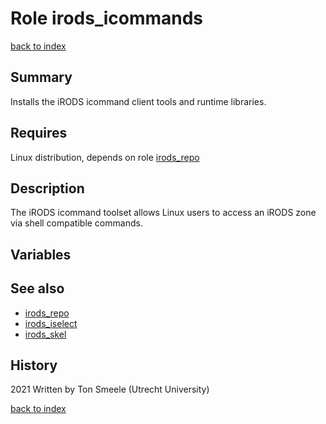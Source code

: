 # Role irods_icommands
[back to index](../index.md#Roles)

## Summary
Installs the iRODS icommand client tools and runtime libraries.
 

## Requires
Linux distribution, depends on role [irods_repo](./irods_repo)

## Description
The iRODS icommand toolset allows Linux users to access an iRODS zone
via shell compatible commands.

## Variables

## See also
- [irods_repo](./irods_repo)  
- [irods_iselect](./irods_iselect)  
- [irods_skel](./irods_skel)

## History
2021 Written by Ton Smeele (Utrecht University)


[back to index](../index.md#Roles)
